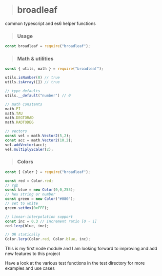 > # broadleaf
common typescript and es6 helper functions

> ### Usage
```javascript
const broadleaf = require("broadleaf");
```

 > ### Math & utilities
  
```javascript
const { utils, math } = require("broadleaf");

utils.isNumber(0) // true
utils.isArray([]) // true

// type defaults
utils.__default("number") // 0

// math constants
math.PI
math.TAU
math.DEGTORAD
math.RADTODEG

// vectors
const vel = math.Vector2(5,2);
const acc = math.Vector2(10,2);
vel.addVector(acc);
vel.multiplyScaler(2);
```

> ### Colors

```javascript
const { Color } = require("broadleaf");

const red = Color.red;
// rgb
const blue = new Color(0,0,255);
// hex string or number
const green = new Color("#080");
// set to white
green.setHex(0xFFF);

// linear-interpolation support
const inc = 0.3 // increment ratio [0 - 1]
red.lerp(blue, inc);

// OR statically
Color.lerp(Color.red, Color.blue, inc);
```

This is my first node module and I am looking forward to improving and add new features to this project

Have a look at the various test functions
in the test directory for more examples and use cases
